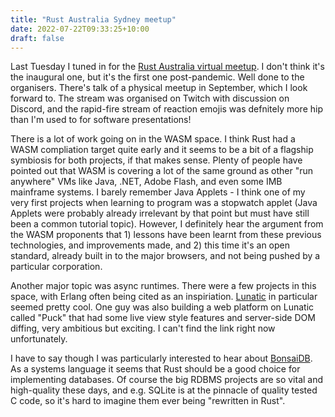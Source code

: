 ```yaml
---
title: "Rust Australia Sydney meetup"
date: 2022-07-22T09:33:25+10:00
draft: false
---
```

Last Tuesday I tuned in for the [Rust Australia virtual meetup](https://github.com/RustAU/Virtual). I don't think it's the inaugural one, but it's the first one post-pandemic. Well done to the organisers. There's talk of a physical meetup in September, which I look forward to. The stream was organised on Twitch with discussion on Discord, and the rapid-fire stream of reaction emojis was defnitely more hip than I'm used to for software presentations!

There is a lot of work going on in the WASM space. I think Rust had a WASM compliation target quite early and it seems to be a bit of a flagship symbiosis for both projects, if that makes sense. Plenty of people have pointed out that WASM is covering a lot of the same ground as other "run anywhere" VMs like Java, .NET, Adobe Flash, and even some IMB mainframe systems. I barely remember Java Applets - I think one of my very first projects when learning to program was a stopwatch applet (Java Applets were probably already irrelevant by that point but must have still been a common tutorial topic). However, I definitely hear the argument from the WASM proponents that 1) lessons have been learnt from these previous technologies, and improvements made, and 2) this time it's an open standard, already built in to the major browsers, and not being pushed by a particular corporation.

Another major topic was async runtimes. There were a few projects in this space, with Erlang often being cited as an inspiriation. [Lunatic](https://github.com/lunatic-solutions/lunatic) in particular seemed pretty cool. One guy was also building a web platform on Lunatic called "Puck" that had some live view style features and server-side DOM diffing, very ambitious but exciting. I can't find the link right now unfortunately.

I have to say though I was particularly interested to hear about [BonsaiDB](https://github.com/khonsulabs/bonsaidb). As a systems language it seems that Rust should be a good choice for implementing databases. Of course the big RDBMS projects are so vital and high-quality these days, and e.g. SQLite is at the pinnacle of quality tested C code, so it's hard to imagine them ever being "rewritten in Rust".

